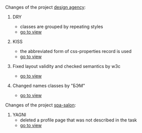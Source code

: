 Changes of the project [design agency](https://github.com/slowsleep/design-agency/tree/corrected):
1. DRY
    - classes are grouped by repeating styles
    - [go to view](https://github.com/slowsleep/design-agency/commit/61cb17855190566093ba5c1d057fe02a5531f5db)

2. KISS
    - the abbreviated form of css-properties record is used
    - [go to view](https://github.com/slowsleep/design-agency/commit/863da1a4a97a4686cc913271cef3f5b056e318bb)

3. Fixed layout validity and checked semantics by w3c
    - [go to view](https://github.com/slowsleep/design-agency/commit/9cbea3005a47c4fb30bce5f026d8f4be116c3922)

4. Changed names classes by "БЭМ"
    - [go to view](https://github.com/slowsleep/design-agency/commit/f05ecea68c7104f0b97926fb2d9793b843d13dbb)


Changes of the project [spa-salon](https://github.com/slowsleep/spa-salon/tree/corrected):
1. YAGNI
    - deleted a profile page that was not described in the task
    - [go to view](https://github.com/slowsleep/spa-salon/commit/ccfbed19e339be2d3a4d450b4c766bde2a400721)


